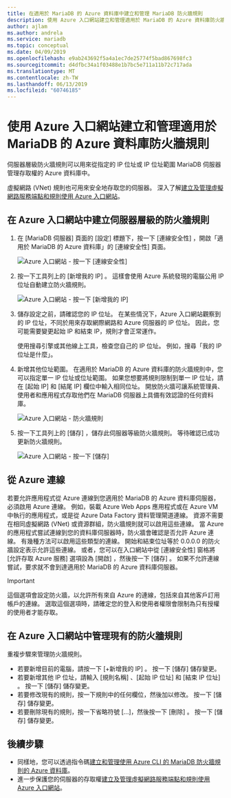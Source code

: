```yaml
---
title: 在適用於 MariaDB 的 Azure 資料庫中建立和管理 MariaDB 防火牆規則
description: 使用 Azure 入口網站建立和管理適用於 MariaDB 的 Azure 資料庫防火牆規則
author: ajlam
ms.author: andrela
ms.service: mariadb
ms.topic: conceptual
ms.date: 04/09/2019
ms.openlocfilehash: e9ab243692f5a4a1ec7de25774f5bad867698fc3
ms.sourcegitcommit: d4dfbc34a1f03488e1b7bc5e711a11b72c717ada
ms.translationtype: MT
ms.contentlocale: zh-TW
ms.lasthandoff: 06/13/2019
ms.locfileid: "60746185"
---
```

# <a name="create-and-manage-azure-database-for-mariadb-firewall-rules-by-using-the-azure-portal"></a>使用 Azure 入口網站建立和管理適用於 MariaDB 的 Azure 資料庫防火牆規則
伺服器層級防火牆規則可以用來從指定的 IP 位址或 IP 位址範圍 MariaDB 伺服器管理存取權的 Azure 資料庫中。

虛擬網路 (VNet) 規則也可用來安全地存取您的伺服器。 深入了解[建立及管理虛擬網路服務端點和規則使用 Azure 入口網站](howto-manage-vnet-portal.md)。

## <a name="create-a-server-level-firewall-rule-in-the-azure-portal"></a>在 Azure 入口網站中建立伺服器層級的防火牆規則

1. 在 [MariaDB 伺服器] 頁面的 [設定] 標題下，按一下 [連線安全性]  ，開啟「適用於 MariaDB 的 Azure 資料庫」的 [連線安全性] 頁面。

   ![Azure 入口網站 - 按一下 [連線安全性]](./media/howto-manage-firewall-portal/1-connection-security.png)

2. 按一下工具列上的 [新增我的 IP]  。 這樣會使用 Azure 系統發現的電腦公用 IP 位址自動建立防火牆規則。

   ![Azure 入口網站 - 按一下 [新增我的 IP]](./media/howto-manage-firewall-portal/2-add-my-ip.png)

3. 儲存設定之前，請確認您的 IP 位址。 在某些情況下，Azure 入口網站觀察到的 IP 位址，不同於用來存取網際網路和 Azure 伺服器的 IP 位址。 因此，您可能需要變更起始 IP 和結束 IP，規則才會正常運作。

   使用搜尋引擎或其他線上工具，檢查您自己的 IP 位址。 例如，搜尋「我的 IP 位址是什麼」。

4. 新增其他位址範圍。 在適用於 MariaDB 的 Azure 資料庫的防火牆規則中，您可以指定單一 IP 位址或位址範圍。 如果您想要將規則限制到單一 IP 位址，請在 [起始 IP] 和 [結尾 IP] 欄位中輸入相同位址。 開放防火牆可讓系統管理員、使用者和應用程式存取他們在 MariaDB 伺服器上具備有效認證的任何資料庫。

   ![Azure 入口網站 - 防火牆規則](./media/howto-manage-firewall-portal/4-specify-addresses.png)

5. 按一下工具列上的 [儲存]  ，儲存此伺服器等級防火牆規則。 等待確認已成功更新防火牆規則。

   ![Azure 入口網站 - 按一下 [儲存]](./media/howto-manage-firewall-portal/5-save-firewall-rule.png)

## <a name="connecting-from-azure"></a>從 Azure 連線
若要允許應用程式從 Azure 連線到您適用於 MariaDB 的 Azure 資料庫伺服器，必須啟用 Azure 連線。 例如，裝載 Azure Web Apps 應用程式或在 Azure VM 中執行的應用程式，或是從 Azure Data Factory 資料管理閘道連線。 資源不需要在相同虛擬網路 (VNet) 或資源群組，防火牆規則就可以啟用這些連線。 當 Azure 的應用程式嘗試連線到您的資料庫伺服器時，防火牆會確認是否允許 Azure 連線。 有幾種方法可以啟用這些類型的連線。 開始和結束位址等於 0.0.0.0 的防火牆設定表示允許這些連線。 或者，您可以在入口網站中從 [連線安全性]  窗格將 [允許存取 Azure 服務]  選項設為 [開啟]  ，然後按一下 [儲存]  。 如果不允許連線嘗試，要求就不會到達適用於 MariaDB 的 Azure 資料庫伺服器。

> [!IMPORTANT]
> 這個選項會設定防火牆，以允許所有來自 Azure 的連線，包括來自其他客戶訂用帳戶的連線。 選取這個選項時，請確定您的登入和使用者權限會限制為只有授權的使用者才能存取。
> 

## <a name="manage-existing-firewall-rules-in-the-azure-portal"></a>在 Azure 入口網站中管理現有的防火牆規則
重複步驟來管理防火牆規則。
* 若要新增目前的電腦，請按一下 [+新增我的 IP]  。 按一下 [儲存]  儲存變更。
* 若要新增其他 IP 位址，請輸入 [規則名稱]  、[起始 IP 位址]  和 [結束 IP 位址]  。 按一下 [儲存]  儲存變更。
* 若要修改現有的規則，按一下規則中的任何欄位，然後加以修改。 按一下 [儲存]  儲存變更。
* 若要刪除現有的規則，按一下省略符號 [...]，然後按一下 [刪除]  。 按一下 [儲存]  儲存變更。

## <a name="next-steps"></a>後續步驟
 - 同樣地，您可以透過指令碼[建立和管理使用 Azure CLI 的 MariaDB 防火牆規則的 Azure 資料庫](howto-manage-firewall-cli.md)。
 - 進一步保護您的伺服器的存取權[建立及管理虛擬網路服務端點和規則使用 Azure 入口網站](howto-manage-vnet-portal.md)。
